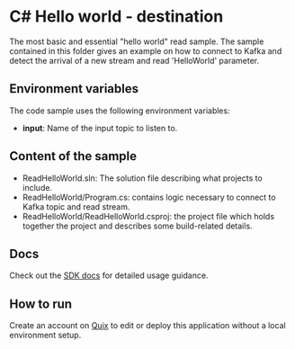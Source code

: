 # C# Hello world - destination
The most basic and essential "hello world" read sample. The sample contained in this folder gives an example on how to connect to Kafka and detect the arrival of a new stream and read 'HelloWorld' parameter.

## Environment variables

The code sample uses the following environment variables:

- **input**: Name of the input topic to listen to.

## Content of the sample
- ReadHelloWorld.sln: The solution file describing what projects to include.
- ReadHelloWorld/Program.cs: contains logic necessary to connect to Kafka topic and read stream.
- ReadHelloWorld/ReadHelloWorld.csproj: the project file which holds together the project and describes some build-related details.

## Docs

Check out the [SDK docs](https://quix.ai/docs/sdk/introduction.html) for detailed usage guidance.

## How to run
Create an account on [Quix](https://portal.platform.quix.ai/self-sign-up?xlink=github) to edit or deploy this application without a local environment setup.
